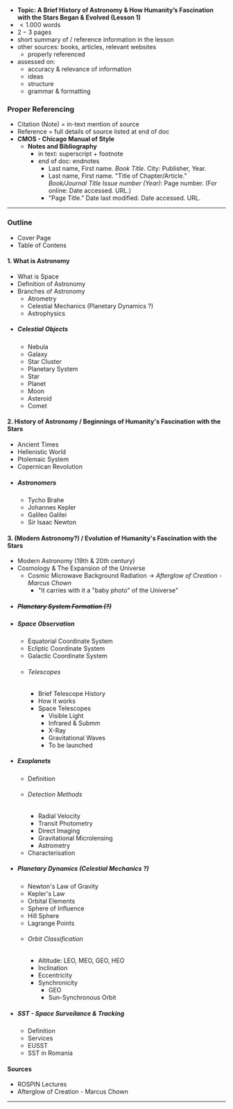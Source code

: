 - **Topic: A Brief History of Astronomy & How Humanity’s Fascination with the Stars Began & Evolved (Lesson 1)**
- $< 1.000$ words
- $2-3$ pages
- short summary of / reference information in the lesson
- other sources: books, articles, relevant websites
	- properly referenced
- assessed on:
	- accuracy & relevance of information
	- ideas
	- structure
	- grammar & formatting

### Proper Referencing
- Citation (Note) = in-text mention of source
- Reference = full details of source listed at end of doc
- **CMOS - Chicago Manual of Style**
	- **Notes and Bibliography**
		- in text: superscript + footnote
		- end of doc: endnotes
			- Last name, First name. *Book Title*. City: Publisher, Year.
			- Last name, First name. "Title of Chapter/Article." *Book/Journal Title Issue number (Year)*: Page number. (For online: Date accessed. URL.)
			- "Page Title." Date last modified. Date accessed. URL.

---

### Outline

- Cover Page
- Table of Contens

#### 1. What is Astronomy
- What is Space
- Definition of Astronomy
- Branches of Astronomy
	- Atrometry
	- Celestial Mechanics (Planetary Dynamics ?)
	- Astrophysics
- ##### Celestial Objects
	- Nebula
	- Galaxy
	- Star Cluster
	- Planetary System
	- Star
	- Planet
	- Moon
	- Asteroid
	- Comet

#### 2. History of Astronomy / Beginnings of Humanity's Fascination with the Stars
- Ancient Times
- Hellenistic World
- Ptolemaic System
- Copernican Revolution
- ##### Astronomers
	- Tycho Brahe
	- Johannes Kepler
	- Galileo Galilei
	- Sir Isaac Newton

#### 3. (Modern Astronomy?) / Evolution of Humanity's Fascination with the Stars
- Modern Astronomy (19th & 20th century)
- Cosmology & The Expansion of the Universe
	- Cosmic Microwave Background Radiation -> *Afterglow of Creation - Marcus Chown*
		- "It carries with it a "baby photo" of the Universe"
- ##### ~~Planetary System Formation (?)~~
- ##### Space Observation
	- Equatorial Coordinate System
	- Ecliptic Coordinate System
	- Galactic Coordinate System
	- ###### Telescopes
		- Brief Telescope History
		- How it works
		- Space Telescopes
			- Visible Light
			- Infrared & Submm
			- X-Ray
			- Gravitational Waves
			- To be launched
- ##### Exoplanets
	- Definition
	- ###### Detection Methods
		- Radial Velocity
		- Transit Photometry
		- Direct Imaging
		- Gravitational Microlensing
		- Astrometry
	- Characterisation
- ##### Planetary Dynamics (Celestial Mechanics ?)
	- Newton's Law of Gravity
	- Kepler's Law
	- Orbital Elements
	- Sphere of Influence
	- Hill Sphere
	- Lagrange Points
	- ###### Orbit Classification
		- Altitude: LEO, MEO, GEO, HEO
		- Inclination
		- Eccentricity
		- Synchronicity
			- GEO
			- Sun-Synchronous Orbit
- ##### SST - Space Surveilance & Tracking
	- Definition
	- Services
	- EUSST
	- SST in Romania

#### Sources
- ROSPIN Lectures
- Afterglow of Creation - Marcus Chown

---
